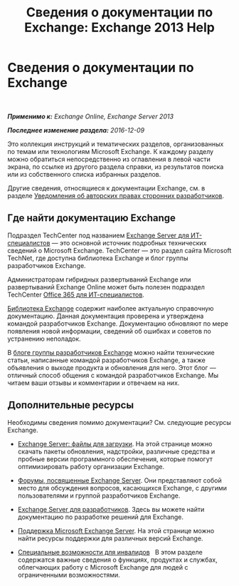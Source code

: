 ﻿---
title: 'Сведения о документации по Exchange: Exchange 2013 Help'
TOCTitle: Сведения о документации по Exchange
ms:assetid: cbc07e0d-2884-4e5d-8065-39b7f6299b9b
ms:mtpsurl: https://technet.microsoft.com/ru-ru/library/Dd351146(v=EXCHG.150)
ms:contentKeyID: 50487275
ms.date: 04/30/2018
mtps_version: v=EXCHG.150
ms.translationtype: HT
---

# Сведения о документации по Exchange

 

_**Применимо к:** Exchange Online, Exchange Server 2013_

_**Последнее изменение раздела:** 2016-12-09_

Это коллекция инструкций и тематических разделов, организованных по темам или технологиям Microsoft Exchange. К каждому разделу можно обратиться непосредственно из оглавления в левой части экрана, по ссылке из другого раздела справки, из результатов поиска или из собственного списка избранных разделов.

Другие сведения, относящиеся к документации Exchange, см. в разделе [Уведомления об авторских правах сторонних разработчиков](third-party-copyright-notices-exchange-2013-help.md).

## Где найти документацию Exchange

Подраздел TechCenter под названием [Exchange Server для ИТ-специалистов](https://go.microsoft.com/fwlink/p/?linkid=34165) — это основной источник подробных технических сведений о Microsoft Exchange. TechCenter — это раздел сайта Microsoft TechNet, где доступна библиотека Exchange и блог группы разработчиков Exchange.

Администраторам гибридных развертываний Exchange или развертываний Exchange Online может быть полезен подраздел TechCenter [Office 365 для ИТ-специалистов](https://go.microsoft.com/fwlink/p/?linkid=282341).

[Библиотека Exchange](https://go.microsoft.com/fwlink/p/?linkid=82055) содержит наиболее актуальную справочную документацию. Данная документация проверена и утверждена командой разработчиков Exchange. Документацию обновляют по мере появления новой информации, сведений об ошибках и советов по устранению неполадок.

В [блоге группы разработчиков Exchange](https://go.microsoft.com/fwlink/p/?linkid=178595) можно найти технические статьи, написанные командой разработчиков Exchange, а также объявления о выходе продукта и обновления для него. Этот блог — отличный способ общения с командой разработчиков Exchange. Мы читаем ваши отзывы и комментарии и отвечаем на них.

## Дополнительные ресурсы

Необходимы сведения помимо документации? См. следующие ресурсы Exchange.

  - [Exchange Server: файлы для загрузки](https://go.microsoft.com/fwlink/p/?linkid=179447). На этой странице можно скачать пакеты обновления, надстройки, различные средства и пробные версии программного обеспечения, которые помогут оптимизировать работу организации Exchange.

  - [Форумы, посвященные Exchange Server](https://go.microsoft.com/fwlink/p/?linkid=60612). Они представляют собой место для обсуждения вопросов, касающихся Exchange, с другими пользователями и группой разработчиков Exchange.

  - [Exchange Server для разработчиков](https://go.microsoft.com/fwlink/p/?linkid=24705). Здесь вы можете найти документацию по разработке решений для Exchange.

  - [Поддержка Microsoft Exchange Server](https://go.microsoft.com/fwlink/p/?linkid=283967). На этой странице можно найти ресурсы поддержки для различных версий Exchange.

  - [Специальные возможности для инвалидов](accessibility-for-people-with-disabilities-exchange-2013-help.md)   В этом разделе содержатся важные сведения о функциях, продуктах и службах, облегчающих работу с Microsoft Exchange для людей с ограниченными возможностями.

